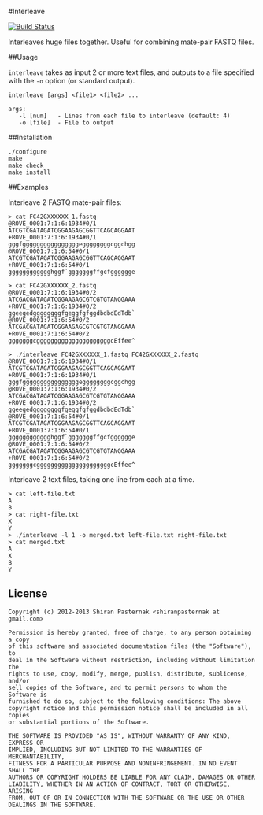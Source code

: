 #Interleave

[![Build Status](https://travis-ci.org/gingi/interleave.png)](https://travis-ci.org/gingi/interleave)

Interleaves huge files together. Useful for combining mate-pair FASTQ files.

##Usage

`interleave` takes as input 2 or more text files, and outputs to a file specified with the `-o` option (or standard output).

    interleave [args] <file1> <file2> ...
    
    args:
       -l [num]   - Lines from each file to interleave (default: 4)
       -o [file]  - File to output

##Installation

    ./configure
    make
    make check
    make install

##Examples

Interleave 2 FASTQ mate-pair files:

    > cat FC42GXXXXXX_1.fastq
    @ROVE_0001:7:1:6:1934#0/1
    ATCGTCGATAGATCGGAAGAGCGGTTCAGCAGGAAT
    +ROVE_0001:7:1:6:1934#0/1
    gggfggggggggggggggggeggggggggcggchgg
    @ROVE_0001:7:1:6:54#0/1
    ATCGTCGATAGATCGGAAGAGCGGTTCAGCAGGAAT
    +ROVE_0001:7:1:6:54#0/1
    gggggggggggghggf`gggggggffgcfgggggge
    
    > cat FC42GXXXXXX_2.fastq
    @ROVE_0001:7:1:6:1934#0/2
    ATCGACGATAGATCGGAAGAGCGTCGTGTANGGAAA
    +ROVE_0001:7:1:6:1934#0/2
    ggeegedggggggggfgeggfgfggdbdbdEdTdb`
    @ROVE_0001:7:1:6:54#0/2
    ATCGACGATAGATCGGAAGAGCGTCGTGTANGGAAA
    +ROVE_0001:7:1:6:54#0/2
    gggggggcgggggggggggggggggggggcEffee^
    
    > ./interleave FC42GXXXXXX_1.fastq FC42GXXXXXX_2.fastq
    @ROVE_0001:7:1:6:1934#0/1
    ATCGTCGATAGATCGGAAGAGCGGTTCAGCAGGAAT
    +ROVE_0001:7:1:6:1934#0/1
    gggfggggggggggggggggeggggggggcggchgg
    @ROVE_0001:7:1:6:1934#0/2
    ATCGACGATAGATCGGAAGAGCGTCGTGTANGGAAA
    +ROVE_0001:7:1:6:1934#0/2
    ggeegedggggggggfgeggfgfggdbdbdEdTdb`
    @ROVE_0001:7:1:6:54#0/1
    ATCGTCGATAGATCGGAAGAGCGGTTCAGCAGGAAT
    +ROVE_0001:7:1:6:54#0/1
    gggggggggggghggf`gggggggffgcfgggggge
    @ROVE_0001:7:1:6:54#0/2
    ATCGACGATAGATCGGAAGAGCGTCGTGTANGGAAA
    +ROVE_0001:7:1:6:54#0/2
    gggggggcgggggggggggggggggggggcEffee^
    

Interleave 2 text files, taking one line from each at a time.

    > cat left-file.txt
    A
    B
    > cat right-file.txt
    X
    Y
    > ./interleave -l 1 -o merged.txt left-file.txt right-file.txt
    > cat merged.txt
    A
    X
    B
    Y



## License

    Copyright (c) 2012-2013 Shiran Pasternak <shiranpasternak at gmail.com>

    Permission is hereby granted, free of charge, to any person obtaining a copy
    of this software and associated documentation files (the "Software"), to
    deal in the Software without restriction, including without limitation the
    rights to use, copy, modify, merge, publish, distribute, sublicense, and/or
    sell copies of the Software, and to permit persons to whom the Software is
    furnished to do so, subject to the following conditions: The above
    copyright notice and this permission notice shall be included in all copies
    or substantial portions of the Software.

    THE SOFTWARE IS PROVIDED "AS IS", WITHOUT WARRANTY OF ANY KIND, EXPRESS OR
    IMPLIED, INCLUDING BUT NOT LIMITED TO THE WARRANTIES OF MERCHANTABILITY,
    FITNESS FOR A PARTICULAR PURPOSE AND NONINFRINGEMENT. IN NO EVENT SHALL THE
    AUTHORS OR COPYRIGHT HOLDERS BE LIABLE FOR ANY CLAIM, DAMAGES OR OTHER
    LIABILITY, WHETHER IN AN ACTION OF CONTRACT, TORT OR OTHERWISE, ARISING
    FROM, OUT OF OR IN CONNECTION WITH THE SOFTWARE OR THE USE OR OTHER
    DEALINGS IN THE SOFTWARE.
